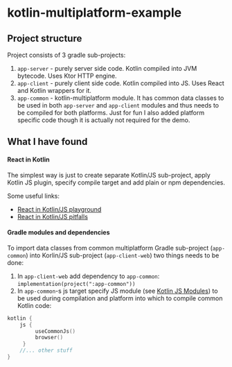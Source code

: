 # kotlin-multiplatform-example

## Project structure
Project consists of 3 gradle sub-projects:
1. `app-server` - purely server side code. Kotlin compiled into JVM bytecode. Uses Ktor HTTP engine.
2. `app-client` - purely client side code. Kotlin compiled into JS. Uses React and Kotlin wrappers for it.
3. `app-common` - kotlin-multiplatform module. It has common data classes to be used in both `app-server` and `app-client` 
modules and thus needs to be compiled for both platforms. Just for fun I also added platform specific code 
though it is actually not required for the demo.

## What I have found

#### React in Kotlin
The simplest way is just to create separate Kotlin/JS sub-project, apply Kotlin JS plugin, 
specify compile target and add plain or npm dependencies.

Some useful links:
* [React in Kotlin/JS playground](https://play.kotlinlang.org/hands-on/Building%20Web%20Applications%20with%20React%20and%20Kotlin%20JS/01_Introduction?_ga=2.12371764.1242346169.1594922809-1846489601.1584994797)
* [React in Kotlin/JS pitfalls](https://discuss.kotlinlang.org/t/react-in-kotlin-js-what-i-learned-long-but-useful-read/16168/15)

#### Gradle modules and dependencies
To import data classes from common multiplatform Gradle sub-project (`app-common`) into Korlin/JS sub-project (`app-client-web`) 
two things needs to be done:
1. In `app-client-web` add dependency to `app-common`:  
```implementation(project(":app-common"))```
2.  In `app-common`-s js target specify JS module
(see [Kotlin JS Modules](https://kotlinlang.org/docs/reference/js-modules.html)) to be used during compilation 
and platform into which to compile common Kotlin code:
```kotlin
kotlin {
    js {
         useCommonJs()
         browser()
     }
    //... other stuff    
}
```
